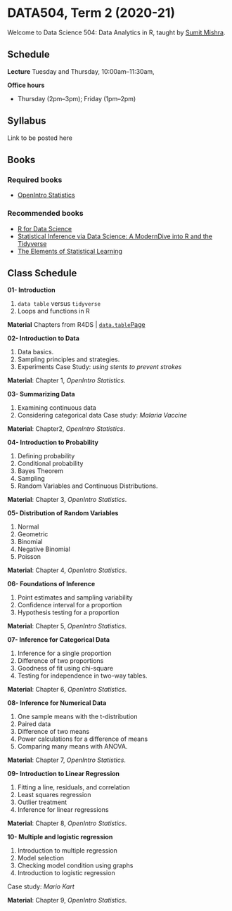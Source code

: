 # DATA504, Term 2 (2020-21)

Welcome to Data Science 504: Data Analytics in R, taught by [Sumit Mishra](https://sites.google.com/site/mishrasumitr/home).

## Schedule

**Lecture** Tuesday and Thursday, 10:00am–11:30am, 


**Office hours**

- Thursday (2pm–3pm); Friday (1pm–2pm)


## Syllabus

Link to be posted here

## Books

### Required books

- [OpenIntro Statistics](https://leanpub.com/openintro-statistics/)

### Recommended books

- [R for Data Science](https://r4ds.had.co.nz/)
- [Statistical Inference via Data Science: A ModernDive into R and the Tidyverse](https://moderndive.netlify.app/)
- [The Elements of Statistical Learning](http://web.stanford.edu/~hastie/ElemStatLearn/)

## Class Schedule

**01- Introduction**

1. `data table` versus `tidyverse`
2. Loops and functions in R

**Material** Chapters from R4DS | [`data.table`Page](https://cloud.r-project.org/web/packages/data.table/vignettes/datatable-intro.html)

**02- Introduction to Data**

1. Data basics.
2. Sampling principles and strategies.
3. Experiments
Case Study: *using stents to prevent strokes*

**Material**: Chapter 1, *OpenIntro Statistics*.

**03- Summarizing Data**

1. Examining continuous data
2. Considering categorical data
Case study: *Malaria Vaccine*

**Material**: Chapter2, *OpenIntro Statistics*. 

**04- Introduction to Probability**

1. Defining probability
2. Conditional probability
3. Bayes Theorem
4. Sampling
5. Random Variables and Continuous Distributions.

**Material**: Chapter 3, *OpenIntro Statistics*.

**05- Distribution of Random Variables**

1. Normal
2. Geometric
3. Binomial
4. Negative Binomial
5. Poisson

**Material**: Chapter 4, *OpenIntro Statistics*.

**06- Foundations of Inference**

1. Point estimates and sampling variability
2. Confidence interval for a proportion
3. Hypothesis testing for a proportion

**Material**: Chapter 5, *OpenIntro Statistics*.

**07- Inference for Categorical Data**

1. Inference for a single proportion
2. Difference of two proportions
3. Goodness of fit using chi-square
4. Testing for independence in two-way tables.

**Material**: Chapter 6, *OpenIntro Statistics*.

**08- Inference for Numerical Data**

1. One sample means with the t-distribution
2. Paired data
3. Difference of two means
4. Power calculations for a difference of means
5. Comparing many means with ANOVA.

**Material**: Chapter 7, *OpenIntro Statistics*.

**09- Introduction to Linear Regression**

1. Fitting a line, residuals, and correlation
2. Least squares regression
3. Outlier treatment
4. Inference for linear regressions

**Material**: Chapter 8, *OpenIntro Statistics*.

**10- Multiple and logistic regression**

1. Introduction to multiple regression
2. Model selection
3. Checking model condition using graphs 
4. Introduction to logistic regression

Case study: *Mario Kart*

**Material**: Chapter 9, *OpenIntro Statistics*.
